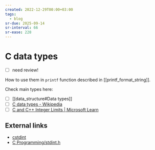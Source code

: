 ```yaml
---
created: 2022-12-29T00:00+03:00
tags:
  - blog
sr-due: 2025-09-14
sr-interval: 66
sr-ease: 228
---
```


# C data types

- [ ] need review!

How to use them in `printf` function described in [[printf_format_string]].

Check main types here:

- [ ] [[data_structure#Data types]]
- [ ] [C data types - Wikipedia](https://en.wikipedia.org/wiki/C_data_types#Main_types)
- [ ] [C and C++ Integer Limits | Microsoft Learn](https://learn.microsoft.com/en-us/cpp/c-language/cpp-integer-limits?view=msvc-170)

## External links

- [cstdint](https://www.cplusplus.com/reference/cstdint/)
- [C Programming/stdint.h](https://en.wikibooks.org/wiki/C_Programming/stdint.h)
